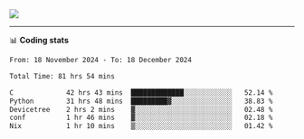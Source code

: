 <picture>
  <source
  srcset="https://github-readme-stats.vercel.app/api?username=sant0s12&show_icons=true&theme=dark"
  media="(prefers-color-scheme: dark)"
  />
  <source
  srcset="https://github-readme-stats.vercel.app/api?username=sant0s12&show_icons=true"
  media="(prefers-color-scheme: light)"
  />
  <img src="https://github-readme-stats.vercel.app/api?username=sant0s12&show_icons=true" />
</picture>

---

📊 **Coding stats**

<!--START_SECTION:waka-->

```txt
From: 18 November 2024 - To: 18 December 2024

Total Time: 81 hrs 54 mins

C             42 hrs 43 mins  █████████████░░░░░░░░░░░░   52.14 %
Python        31 hrs 48 mins  █████████▓░░░░░░░░░░░░░░░   38.83 %
Devicetree    2 hrs 2 mins    ▓░░░░░░░░░░░░░░░░░░░░░░░░   02.48 %
conf          1 hr 46 mins    ▓░░░░░░░░░░░░░░░░░░░░░░░░   02.18 %
Nix           1 hr 10 mins    ▒░░░░░░░░░░░░░░░░░░░░░░░░   01.42 %
```

<!--END_SECTION:waka-->
